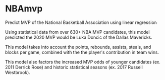 # NBAmvp
Predict MVP of the National Basketball Association using linear regression

Using statistical data from over 630+ NBA MVP candidates, this model predicted the 2020 MVP would be Luka Doncic of the Dallas Mavericks.

This model takes into account the points, rebounds, assists, steals, and blocks per game, combined with the the player's contribution in team wins. 

This model also factors the increased MVP odds of younger candidates (ex. 2011 Derrick Rose) and historic statistical seasons (ex. 2017 Russell Westbrook).
